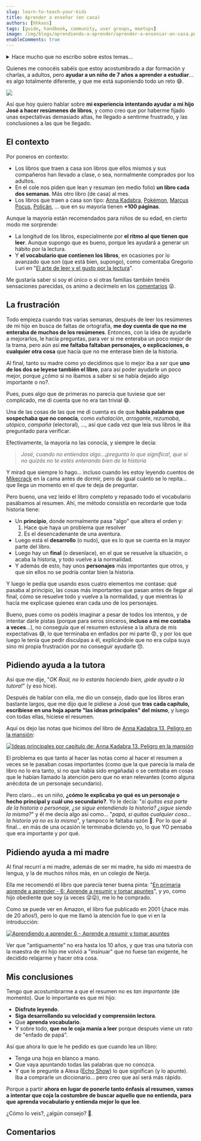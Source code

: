 ```yaml
---
slug: learn-to-teach-your-kids
title: Aprender a enseñar (en casa)
authors: [hhkaos]
tags: [guide, handbook, community, user groups, meetups]
image: /img/blogs/aprendiendo-a-aprender/aprender-a-enseniar-en-casa.png
enableComments: true 
---
```




<details><summary>Hace mucho que no escribo sobre estos temas...</summary>
<p>

Concretamente desde que lancé el [amago de blog familiar](https://familiajimenezcano.wordpress.com/) (en 2018), aunque espero poder sacar tiempo otro día para compartir estas experiencias. Me gustaría hablaros de cómo estoy intentando involucrarme en el colegio de mi hijo a través del AMPA, o de charlas que he dado recientemente en el colegio de mi hijo:
* Una a alumnos y alumnas de 3º y 4º de ESO (14-16 años) en unas jornadas de orientación profesional, donde compartí mi experiencia con ellos (empezando desde que tenía su edad hasta hoy). 
* Otra para las madres y padres donde junto a [Gabriel Zabal](https://www.linkedin.com/in/gabrielzabal/) donde hicimos un coloquio principalmente centrado en los riesgos asociados a las nuevas tecnologías (con foco en menores de +10 años), usando las redes sociales como hilo conductor pero tocando muchos temas más.

Si os interesan estos temas dejadlos en los [comentarios](#comentarios) (para priorizarlo) 😉.

</p>
</details>

Quienes me conocéis sabéis que estoy acostumbrado a dar formación y charlas, a adultos, pero **ayudar a un niño de 7 años a aprender a estudiar**... es algo totalmente diferente, y que me está suponiendo todo un reto 😅.

<div style={{textAlign: 'center'}}>

  ![](/img/blogs/aprendiendo-a-aprender/teaching-at-home.png)

</div>


Así que hoy quiero hablar sobre **mi experiencia intentando ayudar a mi hijo José a hacer resúmenes de libros**, y como creo que por haberme fijado unas expectativas demasiado altas, he llegado a sentirme frustrado, y las conclusiones a las que he llegado. 

## El contexto

Por poneros en contexto:
* Los libros que traen a casa son libros que ellos mismos y sus compañeros han llevado a clase, o sea, normalmente comprados por los adultos.
* En el cole nos piden que lean y resuman (en medio folio) **un libro cada dos semanas**. Más otro libro (de casa) al mes. 
* Los libros que traen a casa son tipo: [Anna Kadabra](https://www.amazon.es/anna-kadabra/s?k=anna+kadabra), [Pokémon](https://www.amazon.es/Pok%C3%A9mon-Aventuras-Gigamax-combate-FlipAventura/dp/8418594330), [Marcus Pocus](https://www.amazon.es/Marcus-Pocus-1-Magia-domicilio/dp/8408254154/ref=sr_1_1?dib=eyJ2IjoiMSJ9.nzcrwM6Pe2S_Yq-RGmFVs5UHO5uYgDEnS27SX3-dKkyIID6F589uCXo4WGgeoMA0-C3q4-XOdlq1iTI6fgXsgca0UygLzFEr_3ykPMNsZewxzuF3g3FzSh2dg_Sg_uCylpqvypA1r482QA6el_wuYWZ0KEVCHo4yrroqPAlPuuQ51YtSsLfbp6q0dFObpBz37nDGzJuGnE2KGmy9027r7CcnX3vORc6JTgijZn1A4jBi6LMKoa69mrO5KzOr-vlYBixpTTdQqTQOmOZvAnAX2NhbeDuVnO57ZgHZWk9bH7M.5Snv_xMSWF2rmR9Rof5iyCbwGj_4VuYOheFuguN24J4&dib_tag=se&keywords=marcus+pocus&qid=1717312424&sr=8-1), [Policán](https://www.amazon.es/Polic%C3%A1n-Capit%C3%A1n-Calzoncillos-Dav-Pilkey/dp/8467594454/ref=pd_sbs_d_sccl_3_3/258-4414333-6094921?pd_rd_w=en7hC&content-id=amzn1.sym.5361c8f8-f11e-4bfa-91f1-8c7de1eb4cca&pf_rd_p=5361c8f8-f11e-4bfa-91f1-8c7de1eb4cca&pf_rd_r=K6RMMGQP02TTW1HT42X5&pd_rd_wg=eMOPM&pd_rd_r=0d4fe935-1688-436c-a118-3f9bb482cf97&pd_rd_i=8467594454&psc=1), ... que en su mayoría tienen **+100 páginas**.

Aunque la mayoría están recomendados para niños de su edad, en cierto modo me sorprende:
  * La longitud de los libros, especialmente por **el ritmo al que tienen que leer**. Aunque supongo que es bueno, porque les ayudará a generar un hábito por la lectura.
  * Y **el vocabulario que contienen los libros**, en ocasiones por lo avanzado que son (que está bien, supongo), como comentaba Gregorio Luri en "[El arte de leer y el gusto por la lectura](https://www.youtube.com/watch?v=7UtwJHkhJ0s)".


Me gustaría saber si soy el único  o si otras familias también tenéis sensaciones parecidas, os animo a decírmelo en los [comentarios](#commentarios) 😜.

<!-- 
:::note

::: -->


## La frustración

Todo empieza cuando tras varias semanas, después de leer los resúmenes de mi hijo en busca de faltas de ortografía, **me doy cuenta de que no me enteraba de muchos de los resúmenes**. Entonces, con la idea de ayudarle a mejorarlos, le hacía preguntas, para ver si me enteraba un poco mejor de la trama, pero aún así **me faltaba faltaban personajes, o explicaciones, o cualquier otra cosa** que hacía que no me enterase bien de la historia.

Al final, tanto su madre como yo decidimos que lo mejor iba a ser que **uno de los dos se leyese también el libro**, para  así poder ayudarle un poco mejor, porque ¿cómo si no íbamos a saber si se había dejado algo importante o no?.

Pues, pues algo que de primeras no parecía que tuviese que ser complicado, me di cuenta que no era tan trivial 😅. 

Una de las cosas de las que me di cuenta es de que **había palabras que sospechaba que no conocía**, como *exhalación*, *arrogante*, *rezumaba*, *utópico*, *campaña* (electoral), ..., así que cada vez que leía sus libros le iba preguntado para verificar. 

Efectivamente, la mayoría no las conocía, y siempre le decía:

> *José, cuando no entiendas algo...¡pregunta lo que significa!, que si no quizás no te estés enterando bien de la historia*

Y mirad que siempre lo hago... incluso cuando les estoy leyendo cuentos de [Mikecrack](https://www.amazon.es/Libros-Mikecrack/s?rh=n%3A599364031%2Cp_27%3AMikecrack) en la cama antes de dormir, pero da igual cuánto se lo repita... que llega un momento en el que te deja de preguntar.

Pero bueno, una vez leído el libro completo y repasado todo el vocabulario pasábamos al resumen. Ahí, me método consistía en recordarle que toda historia tiene:
* Un **principio**, donde normalmente pasa "algo" que altera el orden y:
  1. Hace que haya un problema que resolver
  2. Es el desencadenante de una aventura.
* Luego está el **desarrollo** (o nudo), que es lo que se cuenta en la mayor parte del libro.
* Luego hay un **final** (o desenlace), en el que se resuelve la situación, o acaba la historia, y todo vuelve a la normalidad.
* Y además de esto, hay unos **personajes** más importantes que otros, y que sin ellos no se podría contar bien la historia. 

Y luego le pedía que usando esos cuatro elementos me contase: qué pasaba al principio, las cosas más importantes que pasan antes de llegar al final, cómo se resuelve todo y vuelve a la normalidad, y que mientras lo hacía me  explicase quienes eran cada uno de los personajes.

Bueno, pues como os podéis imaginar a pesar de todos los intentos, y de intentar darle pistas (porque para seros sinceros, **incluso a mi me costaba a veces**...), no conseguía  que el resumen estuviese a la altura de mis expectativas 😅, lo que terminaba en enfados por mi parte 😡, y por los que luego le tenía que pedir disculpas a él, explicándole que no era culpa suya sino mi propia frustración por no conseguir ayudarle 😞.

## Pidiendo ayuda a la tutora

Así que me dije, "*OK Raúl, no lo estarás haciendo bien, ¡pide ayuda a la tutora!*" (y eso hice).

Después de hablar con ella, me dio un consejo, dado que los libros eran bastante largos, que me dijo que le pidiese a José que **tras cada capítulo, escribiese en una hoja aparte "las ideas principales" del mismo**, y luego con todas ellas, hiciese el resumen. 

Aquí os dejo las notas que hicimos del libro de [Anna Kadabra 13. Peligro en la mansión](https://www.amazon.es/Anna-Kadabra-13-Peligro-mansi%C3%B3n/dp/8408282468/ref=sr_1_1?crid=R7EP7BPESY29&dib=eyJ2IjoiMSJ9.-Kbuyc6r_LWofNFUvUlSTWZ-4Hc2RNoldj5qDm5r88wqdZ6Xo8tZroq96i3lQDZ7.g_pVjOolxe9dypGy1gyuKrKwDjT07Yceo3B5mxj8PqA&dib_tag=se&keywords=anna+kadabra+peligro+en+la+mansi%C3%B3n&qid=1717342071&s=books&sprefix=anna+kadabra+peligro+en+%2Cstripbooks%2C105&sr=1-1):

[![Ideas principales por capítulo de: Anna Kadabra 13. Peligro en la mansión](/img/blogs/aprendiendo-a-aprender/ideas-principales-anna-kadabra-13.png)](/img/blogs/aprendiendo-a-aprender/ideas-principales-anna-kadabra-13.png)

El problema es que tanto al hacer las notas como al hacer el resumen a veces se le pasaban cosas importantes (como que la que parecía la mala de libro no lo era tanto, si no que había sido engañada) o se centraba en cosas que le habían llamado la atención pero que no eran relevantes (como alguna anécdota de un personaje secundario). 

Pero claro... es un niño, **¿cómo le explicaba yo qué es un personaje o hecho principal y cuál uno secundario?**. Yo le decía: "*si quitas esa parte de la historia o personaje, ¿se sigue entendiendo la historia? ¿sigue siendo la misma?*" y él me decía algo así como... "*papá, si quitas cualquier cosa... la historia ya no es la misma*", y tampoco le faltaba razón 🤣. Por lo que al final... en más de una ocasión le terminaba diciendo yo, lo que YO pensaba que era importante y por qué. 

## Pidiendo ayuda a mi madre

Al final recurrí a mi madre, además de ser mi madre, ha sido mi maestra de lengua, y la de muchos niños más, en un colegio de Nerja. 

Ella me recomendó el libro que parecía tener buena pinta: "[En primaria aprende a aprender - 6: Aprende a resumir y tomar apuntes](https://www.amazon.es/primaria-aprende-aprender-Educacion-Diversidad/dp/8477742847/ref=sr_1_1?__mk_es_ES=%C3%85M%C3%85%C5%BD%C3%95%C3%91&crid=2ZTNV4YYNDBSB&dib=eyJ2IjoiMSJ9.YvATtILgUCt4Sdi9g2stKg.l42L1kExAVdNFHsgPpk1jV1G5upoy6ID5Mw-EA_Hw1s&dib_tag=se&keywords=En+primaria+aprende+a+aprender+-+6%3A+Aprende+a+resumir+y+tomar+apuntes&qid=1717253519&s=books&sprefix=en+primaria+aprende+a+aprender+-+6+aprende+a+resumir+y+tomar+apuntes+%2Cstripbooks%2C110&sr=1-1)", y yo, como hijo obediente que soy (a veces 😜😜), me lo he comprado.

Como se puede ver en Amazon, el libro fue publicado en 2001 (¡hace más de 20 años!), pero lo que me llamó la atención fue lo que vi en la introducción:

[![Aprendiendo a aprender 6 - Aprende a resumir y tomar apuntes](/img/blogs/aprendiendo-a-aprender/aprendiendo-a-aprender.png)](/img/blogs/aprendiendo-a-aprender/aprendiendo-a-aprender.png)

Ver que "antiguamente" no era hasta los 10 años, y que tras una tutoría con la maestra de mi hijo me volvió a "insinuar" que no fuese tan exigente, he decidido relajarme y hacer otra cosa.

## Mis conclusiones

Tengo que acostumbrarme a que el resumen no es *tan importante* (de momento). Que lo importante es que mi hijo:
* **Disfrute leyendo**.
* **Siga desarrollando su velocidad y comprensión lectora**.
* Que **aprenda vocabulario**.
* Y sobre todo, **que no le coja manía a leer** porque después viene un rato de "enfado de papá".

Así que ahora lo que le he pedido es que cuando lea un libro:
* Tenga una hoja en blanco a mano.
* Que vaya apuntando todas las palabras que no conozca.
* Y que le pregunte a Alexa ([Echo Show](https://www.amazon.es/echo-show-5-3a-generacion/dp/B09B2S8WKD/ref=sr_1_1?__mk_es_ES=%C3%85M%C3%85%C5%BD%C3%95%C3%91&crid=1OUHNQYCKE44R&dib=eyJ2IjoiMSJ9.iltfLFjhhpdfcrA9zwPEASiiau-PIgl9VcVBJ0Oys_mCTQROVOODJpcW3qujKJ4uE1kn8QpTNL8Z-Ack1Tq9WU7C-LTEtxlvDoafnTJ_eg8HjePETtV-67qphoEQL1gvYpwxm_pR913C2qJrOLV7qzvzyiTtsKBCKr8OXVlmn6pXps9cPji2GZmCo1YhZnWudymyrsIxsywOMsAxpDflraEiQqz2Jfe357ryQ0o2Ttc.1wETnQEDVJoyYReccEOyXD41MFzajElaVfEmnAF04Wo&dib_tag=se&keywords=alexa+pantalla&qid=1717344456&s=books&sprefix=alexa+pantalla%2Cstripbooks%2C118&sr=1-1)) lo que significan (y lo apunte). Iba a comprarle un diccionario... pero creo que así será más rápido.

Porque a partir **ahora en lugar de ponerle tanto énfasis al resumen, vamos a intentar que coja la costumbre de buscar aquello que no entienda, para que aprenda vocabulario y entienda mejor lo que lee**.

¿Cómo lo veis?, ¿algún consejo? 🙂.

## Comentarios
